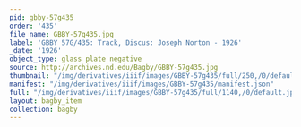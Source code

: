 ```yaml
---
pid: gbby-57g435
order: '435'
file_name: GBBY-57g435.jpg
label: 'GBBY 57G/435: Track, Discus: Joseph Norton - 1926'
_date: '1926'
object_type: glass plate negative
source: http://archives.nd.edu/Bagby/GBBY-57g435.jpg
thumbnail: "/img/derivatives/iiif/images/GBBY-57g435/full/250,/0/default.jpg"
manifest: "/img/derivatives/iiif/images/GBBY-57g435/manifest.json"
full: "/img/derivatives/iiif/images/GBBY-57g435/full/1140,/0/default.jpg"
layout: bagby_item
collection: bagby
---
```

